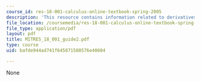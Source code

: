 ```yaml
---
course_id: res-18-001-calculus-online-textbook-spring-2005
description: 'This resource contains information related to derivatives. '
file_location: /coursemedia/res-18-001-calculus-online-textbook-spring-2005/bafde944ad741f645871580576e40604_MITRES_18_001_guide2.pdf
file_type: application/pdf
layout: pdf
title: MITRES_18_001_guide2.pdf
type: course
uid: bafde944ad741f645871580576e40604

---
```

None